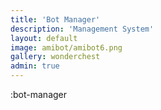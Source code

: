 ```yaml
---
title: 'Bot Manager'
description: 'Management System'
layout: default
image: amibot/amibot6.png
gallery: wonderchest
admin: true
---
```


:bot-manager
